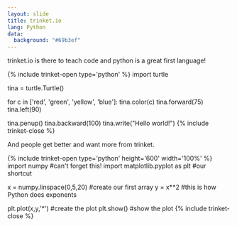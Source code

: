 ```yaml
---
layout: slide
title: trinket.io
lang: Python
data:
  background: "#69b3ef"
---
```


<section markdown="1">
trinket.io is there to teach code and python is a great first language!

{% include trinket-open type='python' %}
import turtle

tina = turtle.Turtle()

for c in ['red', 'green', 'yellow', 'blue']:
    tina.color(c)
    tina.forward(75)
    tina.left(90)

tina.penup()
tina.backward(100)
tina.write("Hello world!")
{% include trinket-close %}

</section>
<section markdown="1">

And people get better and want more from trinket.

{% include trinket-open type='python' height='600' width='100%' %}
import numpy #can't forget this!
import matplotlib.pyplot as plt #our shortcut

x = numpy.linspace(0,5,20)      #create our first array
y = x**2    #this is how Python does exponents

plt.plot(x,y,'*')           #create the plot
plt.show()                  #show the plot
{% include trinket-close %}

</section>
